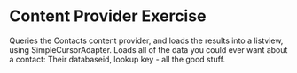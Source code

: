 # Content Provider Exercise 
Queries the Contacts content provider, and loads the results into a listview, using SimpleCursorAdapter. Loads all of the data you could ever want about a contact: Their databaseid, lookup key - all the good stuff.